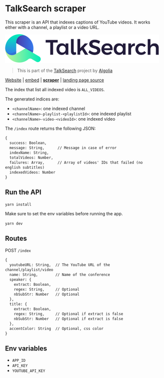 # TalkSearch scraper

This scraper is an API that indexes captions of YouTube videos. It works either with a channel, a playlist or a video URL.

![TalkSearch](logo-talksearch-line@2x.png)

> This is part of the [TalkSearch](https://community.algolia.com/talksearch)
> project by [Algolia](https://algolia.com)

[Website](https://community.algolia.com/talksearch) |
[embed](https://github.com/algolia/talksearch-embed) |
[**scraper**](https://github.com/algolia/talksearch-scraper) |
[landing page source](https://github.com/algolia/talksearch)


The index that list all indexed video is `ALL_VIDEOS`.

The generated indices are:
* `<channelName>`: one indexed channel
* `<channelName>-playlist-<playlistId>`: one indexed playlist
* `<channelName>-video-<videoId>`: one indexed video

The `/index` route returns the following JSON:
```
{
  success: Boolean,
  message: String,      // Message in case of error
  indexName: String,
  totalVideos: Number,
  failures: Array,      // Array of videos' IDs that failed (no english subtitles)
  indexedVideos: Number
}
```

## Run the API

`yarn install`

Make sure to set the env variables before running the app.

`yarn dev`

## Routes

POST `/index`
```
{
  youtubeURL: String,  // The YouTube URL of the channel/playlist/video
  name: String,        // Name of the conference
  speaker: {
    extract: Boolean,
    regex: String,     // Optional
    nbSubStr: Number   // Optional
  },
  title: {
    extract: Boolean,
    regex: String,     // Optional if extract is false
    nbSubStr: Number   // Optional if extract is false
  },
  accentColor: String  // Optional, css color
}
```

## Env variables

* `APP_ID`
* `API_KEY`
* `YOUTUBE_API_KEY`
